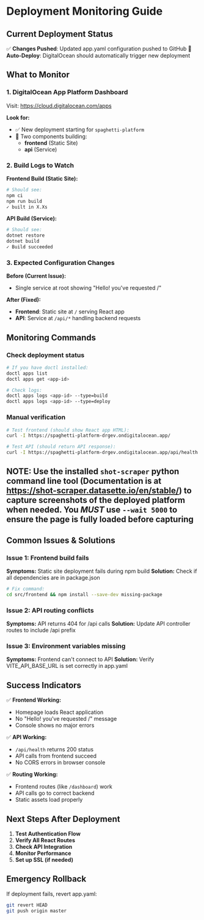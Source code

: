 # Deployment Monitoring Guide

## Current Deployment Status

✅ **Changes Pushed**: Updated app.yaml configuration pushed to GitHub
🔄 **Auto-Deploy**: DigitalOcean should automatically trigger new deployment

## What to Monitor

### 1. DigitalOcean App Platform Dashboard

Visit: <https://cloud.digitalocean.com/apps>

**Look for:**

- ✅ New deployment starting for `spaghetti-platform`
- 🔄 Two components building:
  - **frontend** (Static Site)
  - **api** (Service)

### 2. Build Logs to Watch

**Frontend Build (Static Site):**

```bash
# Should see:
npm ci
npm run build
✓ built in X.Xs
```

**API Build (Service):**

```bash
# Should see:
dotnet restore
dotnet build
✓ Build succeeded
```

### 3. Expected Configuration Changes

**Before (Current Issue):**

- Single service at root showing "Hello! you've requested /"

**After (Fixed):**

- **Frontend**: Static site at `/` serving React app
- **API**: Service at `/api/*` handling backend requests

## Monitoring Commands

### Check deployment status

```bash
# If you have doctl installed:
doctl apps list
doctl apps get <app-id>

# Check logs:
doctl apps logs <app-id> --type=build
doctl apps logs <app-id> --type=deploy
```

### Manual verification

```bash
# Test frontend (should show React app HTML):
curl -I https://spaghetti-platform-drgev.ondigitalocean.app/

# Test API (should return API response):
curl -I https://spaghetti-platform-drgev.ondigitalocean.app/api/health
```

## NOTE: Use the installed `shot-scraper` python command line tool (Documentation is at <https://shot-scraper.datasette.io/en/stable/>) to capture screenshots of the deployed platform when needed. You *MUST* use `--wait 5000` to ensure the page is fully loaded before capturing


## Common Issues & Solutions

### Issue 1: Frontend build fails

**Symptoms:** Static site deployment fails during npm build
**Solution:** Check if all dependencies are in package.json

```bash
# Fix command:
cd src/frontend && npm install --save-dev missing-package
```

### Issue 2: API routing conflicts

**Symptoms:** API returns 404 for /api calls
**Solution:** Update API controller routes to include /api prefix

### Issue 3: Environment variables missing

**Symptoms:** Frontend can't connect to API
**Solution:** Verify VITE_API_BASE_URL is set correctly in app.yaml

## Success Indicators

✅ **Frontend Working:**

- Homepage loads React application
- No "Hello! you've requested /" message
- Console shows no major errors

✅ **API Working:**

- `/api/health` returns 200 status
- API calls from frontend succeed
- No CORS errors in browser console

✅ **Routing Working:**

- Frontend routes (like `/dashboard`) work
- API calls go to correct backend
- Static assets load properly

## Next Steps After Deployment

1. **Test Authentication Flow**
2. **Verify All React Routes**
3. **Check API Integration**
4. **Monitor Performance**
5. **Set up SSL (if needed)**

## Emergency Rollback

If deployment fails, revert app.yaml:

```bash
git revert HEAD
git push origin master
```
